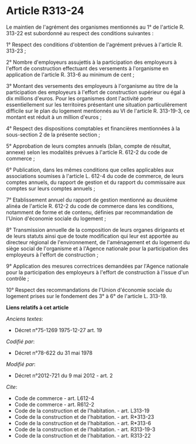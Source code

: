 # Article R313-24

Le maintien de l'agrément des organismes mentionnés au 1° de l'article R. 313-22 est subordonné au respect des conditions
suivantes : 

1° Respect des conditions d'obtention de l'agrément prévues à l'article R. 313-23 ; 

2° Nombre d'employeurs assujettis à la participation des employeurs à l'effort de construction effectuant des versements à
l'organisme en application de l'article R. 313-6 au minimum de cent ; 

3° Montant des versements des employeurs à l'organisme au titre de la participation des employeurs à l'effort de construction
supérieur ou égal à dix millions d'euros. Pour les organismes dont l'activité porte essentiellement sur les territoires
présentant une situation particulièrement difficile sur le plan du logement mentionnés au VI de l'article R. 313-19-3, ce
montant est réduit à un million d'euros ; 

4° Respect des dispositions comptables et financières mentionnées à la sous-section 2 de la présente section ; 

5° Approbation de leurs comptes annuels (bilan, compte de résultat, annexe) selon les modalités prévues à l'article R. 612-2
du code de commerce ; 

6° Publication, dans les mêmes conditions que celles applicables aux associations soumises à l'article L. 612-4 du code de
commerce, de leurs comptes annuels, du rapport de gestion et du rapport du commissaire aux comptes sur leurs comptes
annuels ; 

7° Etablissement annuel du rapport de gestion mentionné au deuxième alinéa de l'article R. 612-2 du code de commerce dans les
conditions, notamment de forme et de contenu, définies par recommandation de l'Union d'économie sociale du logement ; 

8° Transmission annuelle de la composition de leurs organes dirigeants et de leurs statuts ainsi que de toute modification
qui leur est apportée au directeur régional de l'environnement, de l'aménagement et du logement du siège social de
l'organisme et à l'Agence nationale pour la participation des employeurs à l'effort de construction ; 

9° Application des mesures correctrices demandées par l'Agence nationale pour la participation des employeurs à l'effort de
construction à l'issue d'un contrôle ; 

10° Respect des recommandations de l'Union d'économie sociale du logement prises sur le fondement des 3° à 6° de l'article L.
313-19.

**Liens relatifs à cet article**

_Anciens textes_:

  - Décret n°75-1269 1975-12-27 art. 19

_Codifié par_:

  - Décret n°78-622 du 31 mai 1978

_Modifié par_:

  - Décret n°2012-721 du 9 mai 2012 - art. 2

_Cite_:

  - Code de commerce - art. L612-4
  - Code de commerce - art. R612-2
  - Code de la construction et de l'habitation. - art. L313-19
  - Code de la construction et de l'habitation. - art. R*313-23
  - Code de la construction et de l'habitation. - art. R*313-6
  - Code de la construction et de l'habitation. - art. R313-19-3
  - Code de la construction et de l'habitation. - art. R313-22
